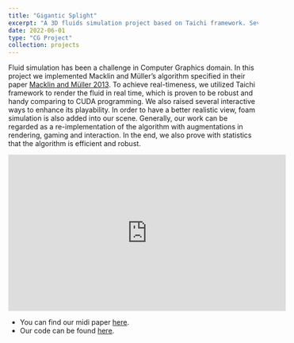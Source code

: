 ```yaml
---
title: "Gigantic Splight"
excerpt: "A 3D fluids simulation project based on Taichi framework. Several fun ways of interactions are combined.<br/><img src='/images/fluid_simulation.png' width='60%'>"
date: 2022-06-01
type: "CG Project"
collection: projects
---
```


Fluid simulation has been a challenge in Computer Graphics domain. In this project we implemented Macklin and Müller’s algorithm specified in their paper [Macklin and Müller 2013](https://mmacklin.com/pbf_sig_preprint.pdf). To achieve real-timeness, we utilized Taichi framework to render the fluid in real time, which is proven to be robust and handy comparing to CUDA programming. We also raised several interactive ways to enhance its playability. In order to have a better realistic view, foam simulation is also added into our scene. Generally, our work can be regarded as a re-implementation of the algorithm with augmentations in rendering, gaming and interaction. In the end, we also prove with statistics that the algorithm is efficient and robust.

<iframe width="560" height="315" src="https://www.youtube.com/embed/yLRa-U5cDIQ" title="YouTube video player" frameborder="0" allow="accelerometer; autoplay; clipboard-write; encrypted-media; gyroscope; picture-in-picture" allowfullscreen></iframe>

- You can find our midi paper [here](https://github.com/PorygonGroup/Gigantic-Splight/blob/master/Simulating_Particle_Based_Fluids.pdf).
- Our code can be found [here](https://github.com/PorygonGroup/Gigantic-Splight/).

